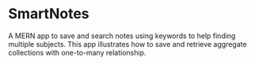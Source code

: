 # SmartNotes
A MERN app to save and search notes using keywords to help finding multiple subjects. This app illustrates how to save and retrieve aggregate collections with one-to-many relationship.
